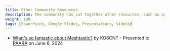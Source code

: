 ```yaml
---
title: Other Community Resources
description: The community has put together other resources, such as presentations and videos.
weight: 100
tags: [PowerPoint, Google Slides, Presentations, Videos]
---
```


* [What's so fantastic about Meshtastic?](https://docs.google.com/presentation/d/17UMcNsIFdy1bjO0HMZsgbeayS4z1hq89ZyWkyKpdAew/edit#slide=id.p) by KO6CNT - Presented to [PAARA](https://www.paara.org/) on June 6, 2024
